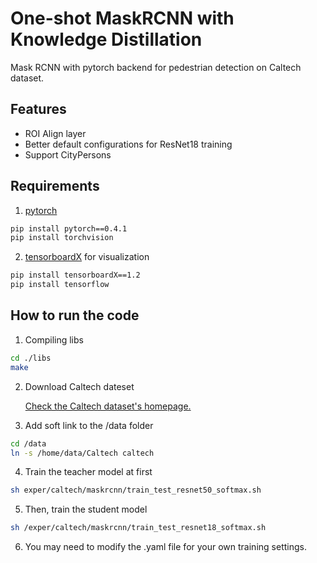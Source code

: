 # One-shot MaskRCNN with Knowledge Distillation
Mask RCNN with pytorch backend for pedestrian detection on Caltech dataset.

## Features
- ROI Align layer
- Better default configurations for ResNet18 training
- Support CityPersons

## Requirements
1. [pytorch](http://pytorch.org/)
```bash
pip install pytorch==0.4.1
pip install torchvision
```
2. [tensorboardX](https://github.com/lanpa/tensorboard-pytorch) for visualization
```bash
pip install tensorboardX==1.2
pip install tensorflow
```
## How to run the code
1. Compiling libs
```bash
cd ./libs
make
```
2. Download Caltech dateset

    [Check the Caltech dataset's homepage.](http://www.vision.caltech.edu/Image_Datasets/CaltechPedestrians/)

3. Add soft link to the /data folder
```bash
cd /data
ln -s /home/data/Caltech caltech
```

4. Train the teacher model at first
```bash
sh exper/caltech/maskrcnn/train_test_resnet50_softmax.sh
```

5. Then, train the student model
```bash
sh /exper/caltech/maskrcnn/train_test_resnet18_softmax.sh
```
6. You may need to modify the .yaml file for your own training settings.
